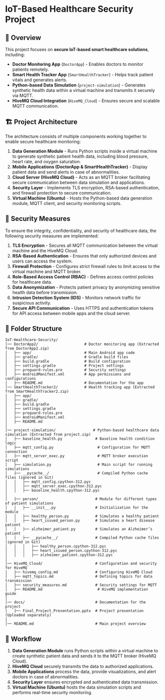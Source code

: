 # IoT-Based Healthcare Security Project

## 📌 Overview
This project focuses on **secure IoT-based smart healthcare solutions**, including:
- **Doctor Monitoring App** (`DoctorApp`) - Enables doctors to monitor patients remotely.
- **Smart Health Tracker App** (`SmartHealthTracker`) - Helps track patient vitals and generates alerts.
- **Python-based Data Simulation** (`project-simulation`) - Generates synthetic health data within a virtual machine and transmits it securely via MQTT.
- **HiveMQ Cloud Integration** (`HiveMQ_Cloud`) - Ensures secure and scalable MQTT communication.

## 🏗️ Project Architecture
The architecture consists of multiple components working together to enable secure healthcare monitoring:

1. **Data Generation Module** - Runs Python scripts inside a virtual machine to generate synthetic patient health data, including blood pressure, heart rate, and oxygen saturation.
2. **Mobile Applications (DoctorApp & SmartHealthTracker)** - Display patient data and send alerts in case of abnormalities.
3. **Cloud Server (HiveMQ Cloud)** - Acts as an MQTT broker facilitating secure communication between data simulation and applications.
4. **Security Layer** - Implements TLS encryption, RSA-based authentication, and firewall protection to secure communication.
5. **Virtual Machine (Ubuntu)** - Hosts the Python-based data generation module, MQTT client, and security monitoring scripts.

## 🔐 Security Measures
To ensure the integrity, confidentiality, and security of healthcare data, the following security measures are implemented:

1. **TLS Encryption** - Secures all MQTT communication between the virtual machine and the HiveMQ Cloud.
2. **RSA-Based Authentication** - Ensures that only authorized devices and users can access the system.
3. **Firewall Protection** - Configures strict firewall rules to limit access to the virtual machine and MQTT broker.
4. **Role-Based Access Control (RBAC)** - Defines access control policies for healthcare data.
5. **Data Anonymization** - Protects patient privacy by anonymizing sensitive health data before transmission.
6. **Intrusion Detection System (IDS)** - Monitors network traffic for suspicious activity.
7. **Secure API Communication** - Uses HTTPS and authentication tokens for API access between mobile apps and the cloud server.

## 📁 Folder Structure
```
IoT-Healthcare-Security/                   
│── DoctorApp2/                     # Doctor monitoring app (Extracted from DoctorApp2.zip)
│   ├── app/                        # Main Android app code
│   ├── gradle/                     # Gradle build files
│   ├── build.gradle                # Build configuration
│   ├── settings.gradle             # Project settings
│   ├── proguard-rules.pro          # Security settings
│   ├── AndroidManifest.xml         # App permissions and configurations
│   ├── README.md                   # Documentation for the app
│── SmartHealthTracker2/            # Health tracking app (Extracted from SmartHealthTracker2.zip)
│   ├── app/
│   ├── gradle/
│   ├── build.gradle
│   ├── settings.gradle
│   ├── proguard-rules.pro
│   ├── AndroidManifest.xml
│   ├── README.md
│
│── project-simulation/                 # Python-based healthcare data simulation (Extracted from project.zip)
│   ├── baseline_health.py               # Baseline health condition logic
│   ├── mqtt_config.py                    # Configuration for MQTT connection
│   ├── mqtt_server_exec.py               # MQTT broker execution script
│   ├── simulation.py                     # Main script for running simulations
│   ├── __pycache__/                      # Compiled Python cache files (ignored in Git)
│   │   ├── mqtt_config.cpython-312.pyc
│   │   ├── mqtt_server_exec.cpython-312.pyc
│   │   ├── baseline_health.cpython-312.pyc
│
│   ├── person/                          # Module for different types of patient simulations
│   │   ├── __init__.py                  # Initialization for the module
│   │   ├── healthy_person.py            # Simulates a healthy patient
│   │   ├── heart_issued_person.py       # Simulates a heart disease patient
│   │   ├── alzheimer_patient.py         # Simulates an Alzheimer’s patient
│   │   ├── __pycache__/                 # Compiled Python cache files (ignored in Git)
│   │   │   ├── healthy_person.cpython-312.pyc
│   │   │   ├── heart_issued_person.cpython-312.pyc
│   │   │   ├── alzheimer_patient.cpython-312.pyc
│
│── HiveMQ_Cloud/                        # Configuration and security for HiveMQ
│   ├── hivemq_config.md                 # Configuring HiveMQ Cloud
│   ├── mqtt_topics.md                   # Defining topics for data transmission
│   ├── security_measures.md             # Security settings for MQTT
│   ├── README.md                         # HiveMQ implementation guide
|
│── docs/                                # Documentation for the project
│   ├── Final_Project_Presentation.pptx  # Project presentation (Uploaded separately)
│
│── README.md                            # Main project overview
```

## 🔄 Workflow
1. **Data Generation Module** runs Python scripts within a virtual machine to create synthetic patient data and sends it to the MQTT broker (HiveMQ Cloud).
2. **HiveMQ Cloud** securely transmits the data to authorized applications.
3. **Mobile Applications** process the data, provide visualizations, and alert doctors in case of abnormalities.
4. **Security Layer** ensures encrypted and authenticated data transmission.
5. **Virtual Machine (Ubuntu)** hosts the data simulation scripts and performs real-time security monitoring.
